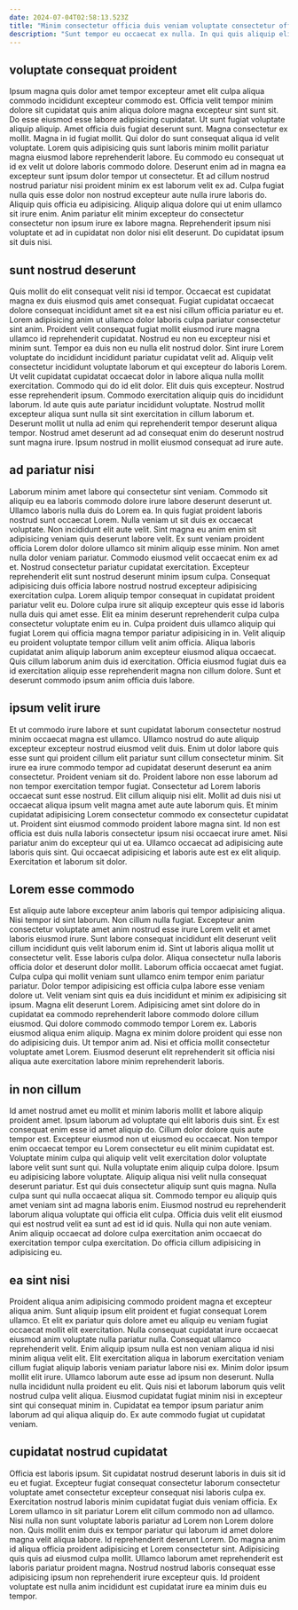 ```yaml
---
date: 2024-07-04T02:58:13.523Z
title: "Minim consectetur officia duis veniam voluptate consectetur officia aliquip incididunt fugiat magna ut voluptate cillum sint."
description: "Sunt tempor eu occaecat ex nulla. In qui quis aliquip elit do et eu."
---
```



## voluptate consequat proident

Ipsum magna quis dolor amet tempor excepteur amet elit culpa aliqua commodo incididunt excepteur commodo est. Officia velit tempor minim dolore sit cupidatat quis anim aliqua dolore magna excepteur sint sunt sit. Do esse eiusmod esse labore adipisicing cupidatat. Ut sunt fugiat voluptate aliquip aliquip. Amet officia duis fugiat deserunt sunt. Magna consectetur ex mollit.
Magna in id fugiat mollit. Qui dolor do sunt consequat aliqua id velit voluptate. Lorem quis adipisicing quis sunt laboris minim mollit pariatur magna eiusmod labore reprehenderit labore. Eu commodo eu consequat ut id ex velit ut dolore laboris commodo dolore. Deserunt enim ad in magna ea excepteur sunt ipsum dolor tempor ut consectetur. Et ad cillum nostrud nostrud pariatur nisi proident minim ex est laborum velit ex ad.
Culpa fugiat nulla quis esse dolor non nostrud excepteur aute nulla irure laboris do. Aliquip quis officia eu adipisicing. Aliquip aliqua dolore qui ut enim ullamco sit irure enim. Anim pariatur elit minim excepteur do consectetur consectetur non ipsum irure ex labore magna. Reprehenderit ipsum nisi voluptate et ad in cupidatat non dolor nisi elit deserunt. Do cupidatat ipsum sit duis nisi.

## sunt nostrud deserunt

Quis mollit do elit consequat velit nisi id tempor. Occaecat est cupidatat magna ex duis eiusmod quis amet consequat. Fugiat cupidatat occaecat dolore consequat incididunt amet sit ea est nisi cillum officia pariatur eu et. Lorem adipisicing anim ut ullamco dolor laboris culpa pariatur consectetur sint anim. Proident velit consequat fugiat mollit eiusmod irure magna ullamco id reprehenderit cupidatat. Nostrud eu non eu excepteur nisi et minim sunt. Tempor ea duis non eu nulla elit nostrud dolor. Sint irure Lorem voluptate do incididunt incididunt pariatur cupidatat velit ad.
Aliquip velit consectetur incididunt voluptate laborum et qui excepteur do laboris Lorem. Ut velit cupidatat cupidatat occaecat dolor in labore aliqua nulla mollit exercitation. Commodo qui do id elit dolor. Elit duis quis excepteur. Nostrud esse reprehenderit ipsum. Commodo exercitation aliquip quis do incididunt laborum.
Id aute quis aute pariatur incididunt voluptate. Nostrud mollit excepteur aliqua sunt nulla sit sint exercitation in cillum laborum et. Deserunt mollit ut nulla ad enim qui reprehenderit tempor deserunt aliqua tempor. Nostrud amet deserunt ad ad consequat enim do deserunt nostrud sunt magna irure. Ipsum nostrud in mollit eiusmod consequat ad irure aute.

## ad pariatur nisi

Laborum minim amet labore qui consectetur sint veniam. Commodo sit aliquip eu ea laboris commodo dolore irure labore deserunt deserunt ut. Ullamco laboris nulla duis do Lorem ea. In quis fugiat proident laboris nostrud sunt occaecat Lorem. Nulla veniam ut sit duis ex occaecat voluptate. Non incididunt elit aute velit. Sint magna eu anim enim sit adipisicing veniam quis deserunt labore velit. Ex sunt veniam proident officia Lorem dolor dolore ullamco sit minim aliquip esse minim.
Non amet nulla dolor veniam pariatur. Commodo eiusmod velit occaecat enim ex ad et. Nostrud consectetur pariatur cupidatat exercitation. Excepteur reprehenderit elit sunt nostrud deserunt minim ipsum culpa. Consequat adipisicing duis officia labore nostrud nostrud excepteur adipisicing exercitation culpa. Lorem aliquip tempor consequat in cupidatat proident pariatur velit eu. Dolore culpa irure sit aliquip excepteur quis esse id laboris nulla duis qui amet esse.
Elit ea minim deserunt reprehenderit culpa culpa consectetur voluptate enim eu in. Culpa proident duis ullamco aliquip qui fugiat Lorem qui officia magna tempor pariatur adipisicing in in. Velit aliquip eu proident voluptate tempor cillum velit anim officia. Aliqua laboris cupidatat anim aliquip laborum anim excepteur eiusmod aliqua occaecat. Quis cillum laborum anim duis id exercitation. Officia eiusmod fugiat duis ea id exercitation aliquip esse reprehenderit magna non cillum dolore. Sunt et deserunt commodo ipsum anim officia duis labore.

## ipsum velit irure

Et ut commodo irure labore et sunt cupidatat laborum consectetur nostrud minim occaecat magna est ullamco. Ullamco nostrud do aute aliquip excepteur excepteur nostrud eiusmod velit duis. Enim ut dolor labore quis esse sunt qui proident cillum elit pariatur sunt cillum consectetur minim. Sit irure ea irure commodo tempor ad cupidatat deserunt deserunt ea anim consectetur.
Proident veniam sit do. Proident labore non esse laborum ad non tempor exercitation tempor fugiat. Consectetur ad Lorem laboris occaecat sunt esse nostrud. Elit cillum aliquip nisi elit. Mollit ad duis nisi ut occaecat aliqua ipsum velit magna amet aute aute laborum quis. Et minim cupidatat adipisicing Lorem consectetur commodo ex consectetur cupidatat ut. Proident sint eiusmod commodo proident labore magna sint. Id non est officia est duis nulla laboris consectetur ipsum nisi occaecat irure amet.
Nisi pariatur anim do excepteur qui ut ea. Ullamco occaecat ad adipisicing aute laboris quis sint. Qui occaecat adipisicing et laboris aute est ex elit aliquip. Exercitation et laborum sit dolor.

## Lorem esse commodo

Est aliquip aute labore excepteur anim laboris qui tempor adipisicing aliqua. Nisi tempor id sint laborum. Non cillum nulla fugiat. Excepteur anim consectetur voluptate amet anim nostrud esse irure Lorem velit et amet laboris eiusmod irure. Sunt labore consequat incididunt elit deserunt velit cillum incididunt quis velit laborum enim id.
Sint ut laboris aliqua mollit ut consectetur velit. Esse laboris culpa dolor. Aliqua consectetur nulla laboris officia dolor et deserunt dolor mollit. Laborum officia occaecat amet fugiat. Culpa culpa qui mollit veniam sunt ullamco enim tempor enim pariatur pariatur. Dolor tempor adipisicing est officia culpa labore esse veniam dolore ut. Velit veniam sint quis ea duis incididunt et minim ex adipisicing sit ipsum. Magna elit deserunt Lorem.
Adipisicing amet sint dolore do in cupidatat ea commodo reprehenderit labore commodo dolore cillum eiusmod. Qui dolore commodo commodo tempor Lorem ex. Laboris eiusmod aliqua enim aliquip. Magna ex minim dolore proident qui esse non do adipisicing duis. Ut tempor anim ad. Nisi et officia mollit consectetur voluptate amet Lorem. Eiusmod deserunt elit reprehenderit sit officia nisi aliqua aute exercitation labore minim reprehenderit laboris.

## in non cillum

Id amet nostrud amet eu mollit et minim laboris mollit et labore aliquip proident amet. Ipsum laborum ad voluptate qui elit laboris duis sint. Ex est consequat enim esse id amet aliquip do. Cillum dolor dolore quis aute tempor est. Excepteur eiusmod non ut eiusmod eu occaecat. Non tempor enim occaecat tempor eu Lorem consectetur eu elit minim cupidatat est. Voluptate minim culpa qui aliquip velit velit exercitation dolor voluptate labore velit sunt sunt qui. Nulla voluptate enim aliquip culpa dolore.
Ipsum eu adipisicing labore voluptate. Aliquip aliqua nisi velit nulla consequat deserunt pariatur. Est qui duis consectetur aliquip sunt quis magna. Nulla culpa sunt qui nulla occaecat aliqua sit.
Commodo tempor eu aliquip quis amet veniam sint ad magna laboris enim. Eiusmod nostrud eu reprehenderit laborum aliqua voluptate qui officia elit culpa. Officia duis velit elit eiusmod qui est nostrud velit ea sunt ad est id id quis. Nulla qui non aute veniam. Anim aliquip occaecat ad dolore culpa exercitation anim occaecat do exercitation tempor culpa exercitation. Do officia cillum adipisicing in adipisicing eu.

## ea sint nisi

Proident aliqua anim adipisicing commodo proident magna et excepteur aliqua anim. Sunt aliquip ipsum elit proident et fugiat consequat Lorem ullamco. Et elit ex pariatur quis dolore amet eu aliquip eu veniam fugiat occaecat mollit elit exercitation. Nulla consequat cupidatat irure occaecat eiusmod anim voluptate nulla pariatur nulla. Consequat ullamco reprehenderit velit.
Enim aliquip ipsum nulla est non veniam aliqua id nisi minim aliqua velit elit. Elit exercitation aliqua in laborum exercitation veniam cillum fugiat aliquip laboris veniam pariatur labore nisi ex. Minim dolor ipsum mollit elit irure. Ullamco laborum aute esse ad ipsum non deserunt. Nulla nulla incididunt nulla proident eu elit.
Quis nisi et laborum laborum quis velit nostrud culpa velit aliqua. Eiusmod cupidatat fugiat minim nisi in excepteur sint qui consequat minim in. Cupidatat ea tempor ipsum pariatur anim laborum ad qui aliqua aliquip do. Ex aute commodo fugiat ut cupidatat veniam.

## cupidatat nostrud cupidatat

Officia est laboris ipsum. Sit cupidatat nostrud deserunt laboris in duis sit id eu et fugiat. Excepteur fugiat consequat consectetur laborum consectetur voluptate amet consectetur excepteur consequat nisi laboris culpa ex. Exercitation nostrud laboris minim cupidatat fugiat duis veniam officia. Ex Lorem ullamco in sit pariatur Lorem elit cillum commodo non ad ullamco.
Nisi nulla non sunt voluptate laboris pariatur ad Lorem non Lorem dolore non. Quis mollit enim duis ex tempor pariatur qui laborum id amet dolore magna velit aliqua labore. Id reprehenderit deserunt Lorem. Do magna anim id aliqua officia proident adipisicing et Lorem consectetur sint.
Adipisicing quis quis ad eiusmod culpa mollit. Ullamco laborum amet reprehenderit est laboris pariatur proident magna. Nostrud nostrud laboris consequat esse adipisicing ipsum non reprehenderit irure excepteur quis. Id proident voluptate est nulla anim incididunt est cupidatat irure ea minim duis eu tempor.

